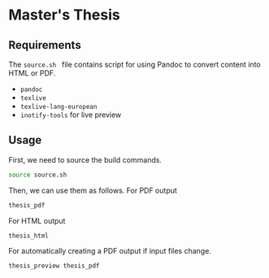 # Master's Thesis
## Requirements
The `source.sh ` file contains script for using Pandoc to convert content into HTML or PDF.

- `pandoc`
- `texlive`
- `texlive-lang-european`
- `inotify-tools` for live preview

## Usage
First, we need to source the build commands.

```bash
source source.sh
```

Then, we can use them as follows. For PDF output

```bash
thesis_pdf
```

For HTML output

```bash
thesis_html
```

For automatically creating a PDF output if input files change.

```bash
thesis_preview thesis_pdf
```
